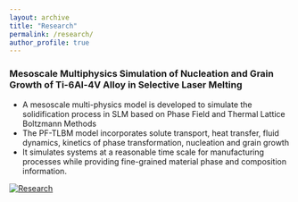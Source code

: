 ```yaml
---
layout: archive
title: "Research"
permalink: /research/
author_profile: true
---
```


### Mesoscale Multiphysics Simulation of Nucleation and Grain Growth of Ti-6Al-4V Alloy in Selective Laser Melting
* A mesoscale multi-physics model is developed to simulate the solidification process in SLM based on Phase Field and Thermal Lattice Boltzmann Methods
* The PF-TLBM model incorporates solute transport, heat transfer, fluid dynamics, kinetics of phase transformation, nucleation and grain growth
* It simulates systems at a reasonable time scale for manufacturing processes while providing fine-grained material phase and composition information. 

[![Research](https://dehaoliu.github.io/files/Research_Demo.jpg)](https://dehaoliu.github.io/files/Research_Demo.mp4)

